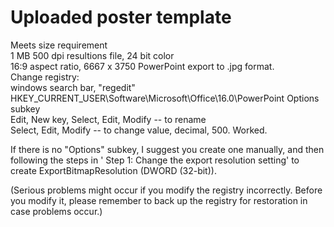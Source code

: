 # Uploaded poster template  

Meets size requirement  
1 MB 500 dpi resultions file, 24 bit color  
16:9 aspect ratio, 6667 x 3750
PowerPoint export to .jpg format.  
Change registry:  
windows search bar, "regedit"  
HKEY_CURRENT_USER\Software\Microsoft\Office\16.0\PowerPoint
Options subkey  
Edit, New key, 
Select, Edit, Modify -- to rename  
Select, Edit, Modify -- to change value, decimal, 500.  Worked.

If there is no "Options" subkey, I suggest you create one manually, and then following the steps in '
Step 1: Change the export resolution setting' to create ExportBitmapResolution (DWORD (32-bit)).

(Serious problems might occur if you modify the registry incorrectly. Before you modify it, please remember to back up the registry for restoration in case problems occur.)
